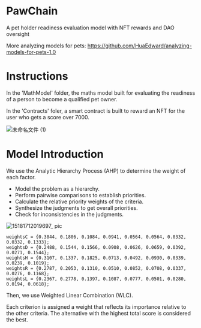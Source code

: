 # PawChain
A pet holder readiness evaluation model with NFT rewards and DAO oversight

More analyzing models for pets: https://github.com/HuaEdward/analyzing-models-for-pets-1.0

# Instructions
In the 'MathModel' folder, the maths model built for evaluating the readiness of a person to become a qualified pet owner.

In the 'Contracts' foler, a smart contract is built to reward an NFT for the user who gets a score over 7000.

![未命名文件 (1)](https://github.com/HuaEdward/PawChain/assets/102205131/c042da08-cfea-42ee-b0e8-23348ee02553)

# Model Introduction
We use the Analytic Hierarchy Process (AHP) to determine the weight of each factor. 

- Model the problem as a hierarchy.
- Perform pairwise comparisons to establish priorities.
- Calculate the relative priority weights of the criteria.
- Synthesize the judgments to get overall priorities.
- Check for inconsistencies in the judgments.

![15181712019697_ pic](https://github.com/HuaEdward/PawChain/assets/102205131/ec2a5de7-b965-40b2-9862-13b8f602bfa6)


```
weightsC = {0.3044, 0.1806, 0.1084, 0.0941, 0.0564, 0.0564, 0.0332, 0.0332, 0.1333};
weightsD = {0.2488, 0.1544, 0.1566, 0.0908, 0.0626, 0.0659, 0.0392, 0.0271, 0.1544};
weightsH = {0.3107, 0.1337, 0.1825, 0.0713, 0.0492, 0.0930, 0.0339, 0.0239, 0.1019};
weightsR = {0.2787, 0.2053, 0.1310, 0.0510, 0.0852, 0.0708, 0.0337, 0.0276, 0.1168};
weightsL = {0.2367, 0.2778, 0.1397, 0.1087, 0.0777, 0.0501, 0.0280, 0.0194, 0.0618};
```

Then, we use Weighted Linear Combination (WLC).

Each criterion is assigned a weight that reflects its importance relative to the other criteria. The alternative with the highest total score is considered the best.



